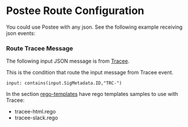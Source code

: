 # Postee Route Configuration

You could use Postee with any json. See the following example receiving json events:

### Route Tracee Message

The following input JSON message is from [Tracee](https://github.com/aquasecurity/tracee).

This is the condition that route the input message from Tracee event.

```
input: contains(input.SigMetadata.ID,"TRC-")
```

In the section [rego-templates](https://github.com/aquasecurity/postee/tree/main/rego-templates) have rego templates samples to use with Tracee:
- tracee-html.rego
- tracee-slack.rego